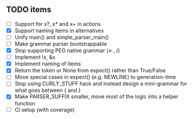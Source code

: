 TODO items
----------

- [ ] Support for x?, x* and x+ in actions
- [x] Support naming items in alternatives
- [ ] Unify main() and simple_parser_main()
- [ ] Make grammar parser bootstrappable
- [x] Stop supporting PEG native grammar (<-, /)
- [ ] Implement !x, &x
- [x] Implement naming of items
- [x] Return the token or None from expect() rather than True/False
- [ ] Move special cases in expect() (e.g. NEWLINE) to generation-time
- [ ] Stop using CURLY_STUFF hack and instead design a mini-grammar for what goes between { and }
- [x] Make PARSER_SUFFIX smaller, move most of the logic into a helper function
- [ ] CI setup (with coverage)
